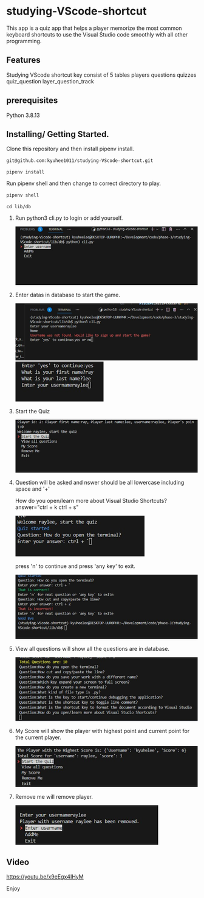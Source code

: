 # studying-VScode-shortcut

This app is a quiz app that helps a player memorize the most common keyboard shortcuts to use the Visual Studio code smoothly with all other programming.

## Features

Studying VScode shortcut key consist of 5 tables
players
questions
quizzes
quiz_question
layer_question_track

## prerequisites

Python 3.8.13

## Installing/ Getting Started.

Clone this repository and then install pipenv install.

```ubuntu
git@github.com:kyuhee1011/studying-VScode-shortcut.git
```

```ubuntu
pipenv install
```

Run pipenv shell and then change to correct directory to play.

```ubuntu
pipenv shell
```

```ubuntu
cd lib/db
```

1. Run python3 cli.py to login or add yourself.

   ![git hub code](https://github.com/kyuhee1011/studying-VScode-shortcut/blob/main/assets/start%20quiz%20.jpg)

2. Enter datas in database to start the game.

   ![git hub code](https://github.com/kyuhee1011/studying-VScode-shortcut/blob/main/assets/start%20quiz%202.jpg)
   ![git hub code](https://github.com/kyuhee1011/studying-VScode-shortcut/blob/main/assets/start%20quiz%203.jpg)

3. Start the Quiz

   ![git hub code](https://github.com/kyuhee1011/studying-VScode-shortcut/blob/main/assets/start%20quiz%204.jpg)

4. Question will be asked and nswer should be all lowercase including space and '+'

   How do you open/learn more about Visual Studio Shortcuts?
   answer="ctrl + k ctrl + s"

   ![git hub code](https://github.com/kyuhee1011/studying-VScode-shortcut/blob/main/assets/start%20quiz%205.jpg)

   press 'n' to continue and press 'any key' to exit.

   ![git hub code](https://github.com/kyuhee1011/studying-VScode-shortcut/blob/main/assets/start%20quiz%206.jpg)

5. View all questions will show all the questions are in database.

   ![git hub code](https://github.com/kyuhee1011/studying-VScode-shortcut/blob/main/assets/view%20all%20question.jpg)

6. My Score will show the player with highest point and current point for the current player.

   ![git hub code](https://github.com/kyuhee1011/studying-VScode-shortcut/blob/main/assets/show%20score.jpg)

7. Remove me will remove player.

   ![git hub code](https://github.com/kyuhee1011/studying-VScode-shortcut/blob/main/assets/remove%20me.jpg)

## Video

https://youtu.be/x9eEgx4IHyM

Enjoy
